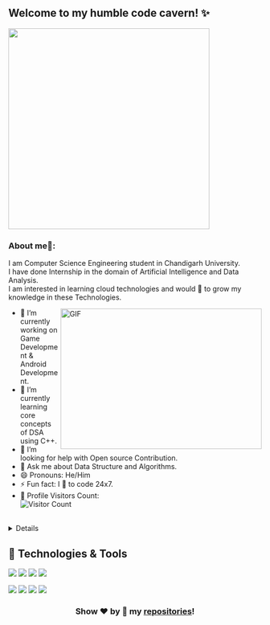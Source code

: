 ## Welcome to my humble code cavern! ✨
<img src="https://media.giphy.com/media/3kPDmoWdBpQPNhCnUG/giphy.gif" width="400px">

### About me🧑:
I am Computer Science Engineering student in Chandigarh University.<br/>
I have done Internship in the domain of Artificial Intelligence and Data Analysis.<br/>
I am interested in learning cloud technologies and would 💖 to grow my knowledge in these Technologies.

<img align="right" alt="GIF" src="https://owaisnoor.info/blog/wp-content/uploads/2019/03/maxresdefault.jpg" width="400" height="280" />

- 🔭 I’m currently working on Game Development & Android Development.
- 🌱 I’m currently learning core concepts of DSA using C++.
- 🤔 I’m looking for help with Open source Contribution.
- 💬 Ask me about Data Structure and Algorithms.
- 😄 Pronouns: He/Him
- ⚡ Fun fact: I 💖 to code 24x7.
- 🎢 Profile Visitors Count:  
![Visitor Count](https://profile-counter.glitch.me/kxpil09/count.svg)
<br/>
<details>
##Connect with me🤝: 
<br/>
<a href="https://www.instagram.com/kapil.xo/">
  <img align="left" alt="Instagram" width="22px" src="https://upload.wikimedia.org/wikipedia/commons/thumb/a/a5/Instagram_icon.png/600px-Instagram_icon.png" />
</a>
<a href="https://twitter.com/kapilx09">
  <img align="left" alt="Twitter" width="22px" src="https://cdn2.iconfinder.com/data/icons/metro-uinvert-dock/256/Twitter_NEW.png" />
</a>
<a href="https://www.linkedin.com/in/kapil-kukreja/">
  <img align="left" alt="Linkdein" width="22px" src="https://cdn3.iconfinder.com/data/icons/inficons/512/linkedin.png" />
</a>
<br/>
</details>

## 🔧 Technologies & Tools
![](https://img.shields.io/badge/Editor-Visual_Studio-informational?style=flat&logo=visual-studio&logoColor=white&color=f7a3ed)
![](https://img.shields.io/badge/Shell-Bash-informational?style=flat&logo=gnu-bash&logoColor=white&color=f7a3ed)
![](https://img.shields.io/badge/Code-Python-informational?style=flat&logo=python&logoColor=white&color=f7a3ed)
![](https://img.shields.io/badge/Code-C++-informational?style=flat&logo=C&logoColor=white&color=f7a3ed)

![](https://img.shields.io/badge/Tools-SQL-informational?style=flat&logo=mysql&logoColor=white&color=5647ff)
![](https://img.shields.io/badge/Tools-Unity-informational?style=flat&logo=unity&logoColor=white&color=5647ff)
![](https://img.shields.io/badge/Tools-Git-informational?style=flat&logo=git&logoColor=white&color=5647ff)
![](https://img.shields.io/badge/Tools-Figma-informational?style=flat&logo=figma&logoColor=white&color=5647ff)

<div align="center">
  

### Show ❤️ by 🌟 my [repositories](https://github.com/kxpil09?tab=repositories)!

</div>
